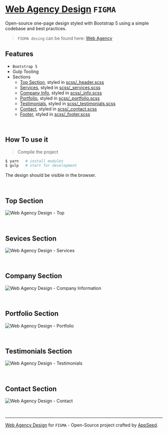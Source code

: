 # [Web Agency Design](https://www.figma.com/file/HnSCGUgOpGfT1zH6v4363D/AppSeed---WebAgency?node-id=0%3A1) `FIGMA`

Open-source one-page design styled with Bootstrap 5 using a simple codebase and best practices. 

> `FIGMA desing` can be found here: [Web Agency](https://www.figma.com/file/HnSCGUgOpGfT1zH6v4363D/AppSeed---WebAgency?node-id=0%3A1&t=M8iWf479k0DKnoSj-1)

## Features

- `Bootstrap 5`
- Gulp Tooling
- Sections
  - [Top Section](#top-section), styled in [scss/_header.scss](https://github.com/app-generator/design-web-agency/blob/main/assets/scss/web-agency/_header.scss)
  - [Services](#sevices-section), styled in [scss/_services.scss](https://github.com/app-generator/design-web-agency/blob/main/assets/scss/web-agency/_services.scss)
  - [Company Info](#company-section), styled in [scss/_info.scss](https://github.com/app-generator/design-web-agency/blob/main/assets/scss/web-agency/_info.scss)
  - [Portfolio](#portfolio-section), styled in [scss/_portfolio.scss](https://github.com/app-generator/design-web-agency/blob/main/assets/scss/web-agency/_portfolio.scss)
  - [Testimonials](#testimonials-section), styled in [scss/_testimonials.scss](https://github.com/app-generator/design-web-agency/blob/main/assets/scss/web-agency/_testimonials.scss)
  - [Contact](#contact-section), styled in [scss/_contact.scss](https://github.com/app-generator/design-web-agency/blob/main/assets/scss/web-agency/_contact.scss)
  - [Footer](#footer-section), styled in [scss/_footer.scss](https://github.com/app-generator/design-web-agency/blob/main/assets/scss/web-agency/_footer.scss)

<br />

## How To use it

> Compile the project

```bash
$ yarn   # install modules
$ gulp   # start for development
```

The design should be visible in the browser.

<br />

## Top Section

![Web Agency Design - Top](https://user-images.githubusercontent.com/51070104/216561979-82713829-f81d-41b6-9c53-019fe4b6e266.jpg)

<br />

## Sevices Section

![Web Agency Design - Services](https://user-images.githubusercontent.com/51070104/216562164-d06d355a-c893-4183-a5dc-c06f8b92bd52.jpg)

<br />

## Company Section

![Web Agency Design - Company Information](https://user-images.githubusercontent.com/51070104/216560056-9f1da822-4bc5-40b0-b289-d2bad2bd7e86.jpg)

<br />

## Portfolio Section

![Web Agency Design - Portfolio](https://user-images.githubusercontent.com/51070104/216560091-c2145f70-a773-44b3-9615-c2d36cefb74a.jpg)

<br />

## Testimonials Section

![Web Agency Design - Testimonials](https://user-images.githubusercontent.com/51070104/216560146-f2c8cebe-76c1-4b74-aea6-de7c10c7150a.jpg)

<br />

## Contact Section

![Web Agency Design - Contact](https://user-images.githubusercontent.com/51070104/216564119-011a28a3-7125-4883-bef5-5ef1f6edce8e.jpg)

<br />

--- 
[Web Agency Design](https://www.figma.com/file/HnSCGUgOpGfT1zH6v4363D/AppSeed---WebAgency?node-id=0%3A1) for `FIGMA` - Open-Source project crafted by [AppSeed](https://appseed.us/).
